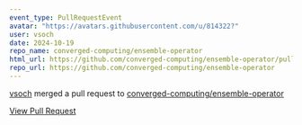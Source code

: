 ```yaml
---
event_type: PullRequestEvent
avatar: "https://avatars.githubusercontent.com/u/814322?"
user: vsoch
date: 2024-10-19
repo_name: converged-computing/ensemble-operator
html_url: https://github.com/converged-computing/ensemble-operator/pull/17
repo_url: https://github.com/converged-computing/ensemble-operator
---
```


<a href='https://github.com/vsoch' target='_blank'>vsoch</a> merged a pull request to <a href='https://github.com/converged-computing/ensemble-operator' target='_blank'>converged-computing/ensemble-operator</a>

<a href='https://github.com/converged-computing/ensemble-operator/pull/17' target='_blank'>View Pull Request</a>